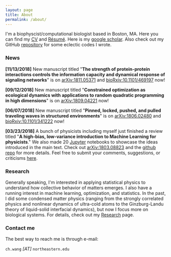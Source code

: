 ```yaml
---
layout: page
title: About
permalink: /about/
---
```



I'm a biophyscist/computational biologist based in Boston, MA. Here you can find my [CV](https://www.dropbox.com/s/0fl1yhye8zwfcjq/CHW_CV.pdf?dl=0) and [Résumé](https://www.dropbox.com/s/u47ag9gug3add92/Resume_WANG.pdf?dl=0). Here is my [google scholar](https://scholar.google.com/citations?user=_-ylxpYAAAAJ&hl=en). Also check out my GitHub [repository](https://github.com/chinghao0703) for some eclectic codes I wrote.


### News ###


**[11/13/2018]**
New manuscript titled "**The strength of protein-protein interactions controls the information capacity and dynamical response of signaling networks**" is on [arXiv:1811.05371](https://arxiv.org/abs/1811.05371) and [bioRxiv:10.1101/469197](https://doi.org/10.1101/469197) now!

**[09/12/2018]**
New manuscript titled "**Constrained optimization as ecological dynamics with applications to random quadratic programming in high dimensions**" is on [arXiv:1809.04221](https://arxiv.org/abs/1809.04221) now!

**[06/07/2018]**
New manuscript titled "**Pinned, locked, pushed, and pulled traveling waves in structured environments**" is on [arXiv:1806.02480](https://arxiv.org/abs/1806.02480) and [bioRxiv:10.1101/341222](https://doi.org/10.1101/341222) now!

**[03/23/2018]**
A bunch of physicists including myself just finished a review titled "**A high-bias, low-variance introduction to Machine Learning for physicists**." We also made 20 [Jupyter](http://jupyter.org/) notebooks to showcase the ideas introduced in the main text. Check out [arXiv:1803.08823](https://arxiv.org/abs/1803.08823) and the [github repo](https://github.com/drckf/mlreview_notebooks) for more details. Feel free to submit your comments, suggestions, or criticisms [here](https://docs.google.com/forms/d/e/1FAIpQLSd_ZqSuNXB5wTuLzYkXIOOBkmbMuSb7h4jia5koLg5aawq5Qw/viewform).

### Research ###

Generally speaking, I'm interested in applying statistical physics to understand how collective behavior of matters emerges. I also have a running interest in machine learning, optimization, and statistics. In the past, I did some condensed matter physics (ranging from the strongly correlated physics and nonlinear dynamics of ultra-cold atoms to the Ginzburg-Landu theory of liquid-solid interfacial dynamics), but now I focus more on biological systems. For details, check out my [Research](https://chinghao0703.github.io/Research/) page.


### Contact me

The best way to reach me is through e-mail:

`ch.wang` *[AT]* `northeastern.edu`
